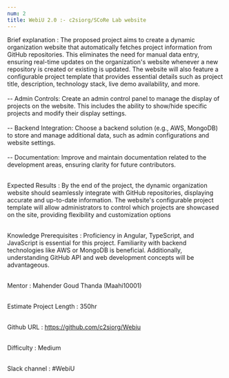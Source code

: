 ```yaml
---
num: 2
title: WebiU 2.0 :- c2siorg/SCoRe Lab website
---
```

Brief explanation
: The proposed project aims to create a dynamic organization website that automatically fetches project information from GitHub repositories. This eliminates the need for manual data entry, ensuring real-time updates on the organization's website whenever a new repository is created or existing is updated. The website will also feature a configurable project template that provides essential details such as project title, description, technology stack, live demo availability, and more.
<br><br>
-- Admin Controls: Create an admin control panel to manage the display of projects on the website. This includes the ability to show/hide specific projects and modify their display settings.
<br><br>
-- Backend Integration: Choose a backend solution (e.g., AWS, MongoDB) to store and manage additional data, such as admin configurations and website settings.
<br><br>
-- Documentation: Improve and maintain documentation related to the development areas, ensuring clarity for future contributors.
<br><br>

Expected Results
: By the end of the project, the dynamic organization website should seamlessly integrate with GitHub repositories, displaying accurate and up-to-date information. The website's configurable project template will allow administrators to control which projects are showcased on the site, providing flexibility and customization options
<br><br>

Knowledge Prerequisites
: Proficiency in Angular, TypeScript, and JavaScript is essential for this project. Familiarity with backend technologies like AWS or MongoDB is beneficial. Additionally, understanding GitHub API and web development concepts will be advantageous.
<br><br>

Mentor
: Mahender Goud Thanda (Maahi10001)
<br><br>

Estimate Project Length
: 350hr
<br><br>

Github URL
: <https://github.com/c2siorg/Webiu>
<br><br>

Difficulty
:  Medium
<br><br>

Slack channel
:  #WebiU
<br><br>